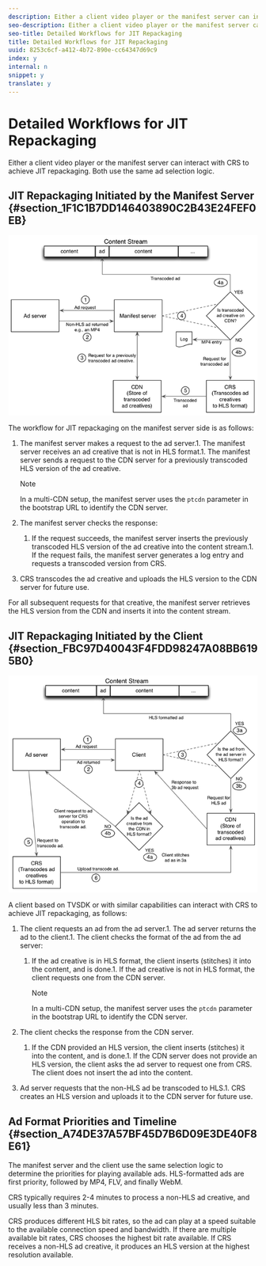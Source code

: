 ```yaml
---
description: Either a client video player or the manifest server can interact with CRS to achieve JIT repackaging. Both use the same ad selection logic.
seo-description: Either a client video player or the manifest server can interact with CRS to achieve JIT repackaging. Both use the same ad selection logic.
seo-title: Detailed Workflows for JIT Repackaging
title: Detailed Workflows for JIT Repackaging
uuid: 8253c6cf-a412-4b72-890e-cc64347d69c9
index: y
internal: n
snippet: y
translate: y
---
```


# Detailed Workflows for JIT Repackaging

Either a client video player or the manifest server can interact with CRS to achieve JIT repackaging. Both use the same ad selection logic.


## JIT Repackaging Initiated by the Manifest Server {#section_1F1C1B7DD146403890C2B43E24FEF0EB}

<a id="fig_E0708261F8FC4C3694C6C443AAE19EA9"></a> ![](assets/ssai_JIT-workflow_web.png) 

The workflow for JIT repackaging on the manifest server side is as follows: 

1. The manifest server makes a request to the ad server.1. The manifest server receives an ad creative that is not in HLS format.1. The manifest server sends a request to the CDN server for a previously transcoded HLS version of the ad creative. 

   >[!NOTE]
   >
   >In a multi-CDN setup, the manifest server uses the `ptcdn` parameter in the bootstrap URL to identify the CDN server. 

1. The manifest server checks the response: 
    1. If the request succeeds, the manifest server inserts the previously transcoded HLS version of the ad creative into the content stream.1. If the request fails, the manifest server generates a log entry and requests a transcoded version from CRS.    
    

1. CRS transcodes the ad creative and uploads the HLS version to the CDN server for future use.

For all subsequent requests for that creative, the manifest server retrieves the HLS version from the CDN and inserts it into the content stream. 

## JIT Repackaging Initiated by the Client {#section_FBC97D40043F4FDD98247A08BB6195B0}

<a id="fig_hkn_ndt_3z"></a> ![](assets/ssai_JIT-workflow_client_web.png) 

A client based on TVSDK or with similar capabilities can interact with CRS to achieve JIT repackaging, as follows: 

1. The client requests an ad from the ad server.1. The ad server returns the ad to the client.1. The client checks the format of the ad from the ad server: 
    1. If the ad creative is in HLS format, the client inserts (stitches) it into the content, and is done.1. If the ad creative is not in HLS format, the client requests one from the CDN server. 
       >[!NOTE]
       >
       >In a multi-CDN setup, the manifest server uses the `ptcdn` parameter in the bootstrap URL to identify the CDN server. 
    
    
    

1. The client checks the response from the CDN server. 
    1. If the CDN provided an HLS version, the client inserts (stitches) it into the content, and is done.1. If the CDN server does not provide an HLS version, the client asks the ad server to request one from CRS. The client does not insert the ad into the content.    
    

1. Ad server requests that the non-HLS ad be transcoded to HLS.1. CRS creates an HLS version and uploads it to the CDN server for future use.


## Ad Format Priorities and Timeline {#section_A74DE37A57BF45D7B6D09E3DE40F8E61}

The manifest server and the client use the same selection logic to determine the priorities for playing available ads. HLS-formatted ads are first priority, followed by MP4, FLV, and finally WebM. 

CRS typically requires 2-4 minutes to process a non-HLS ad creative, and usually less than 3 minutes. 

CRS produces different HLS bit rates, so the ad can play at a speed suitable to the available connection speed and bandwidth. If there are multiple available bit rates, CRS chooses the highest bit rate available. If CRS receives a non-HLS ad creative, it produces an HLS version at the highest resolution available. 
